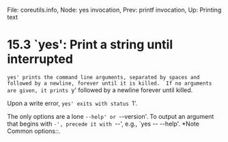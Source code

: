 File: coreutils.info,  Node: yes invocation,  Prev: printf invocation,  Up: Printing text

15.3 `yes': Print a string until interrupted
============================================

`yes' prints the command line arguments, separated by spaces and
followed by a newline, forever until it is killed.  If no arguments are
given, it prints `y' followed by a newline forever until killed.

   Upon a write error, `yes' exits with status `1'.

   The only options are a lone `--help' or `--version'.  To output an
argument that begins with `-', precede it with `--', e.g., `yes --
--help'.  *Note Common options::.

